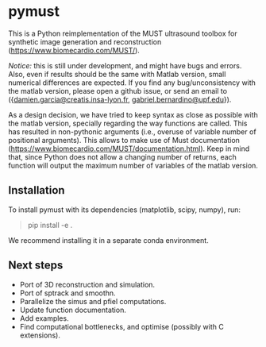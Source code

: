 # pymust

This is a Python reimplementation of the MUST ultrasound toolbox for synthetic image generation and reconstruction (https://www.biomecardio.com/MUST/).

*Notice:* this is still under development, and might have bugs and errors. Also, even if results should be the same with Matlab version, small numerical differences are expected. If you find any bug/unconsistency with the matlab version, please open a github issue, or send an email to ({damien.garcia@creatis.insa-lyon.fr, gabriel.bernardino@upf.edu}). 

As a design decision, we have tried to keep syntax as close as possible with the matlab version, specially regarding the way functions are called. This has resulted in non-pythonic arguments (i.e., overuse of variable number of positional arguments). This allows to make use of Must documentation (https://www.biomecardio.com/MUST/documentation.html). Keep in mind that, since Python does not allow a changing number of returns, each function will output the maximum number of variables of the matlab version.

## Installation

To install pymust with its dependencies (matplotlib, scipy, numpy), run:

> pip install -e .

We recommend installing it in a separate conda environment.


## Next steps

- Port of 3D reconstruction and simulation.
- Port of sptrack and smoothn.
- Parallelize the simus and pfiel computations.
- Update function documentation.
- Add examples.
- Find computational bottlenecks, and optimise (possibly with C extensions).

